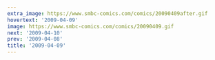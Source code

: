 ```yaml
---
extra_image: https://www.smbc-comics.com/comics/20090409after.gif
hovertext: '2009-04-09'
image: https://www.smbc-comics.com/comics/20090409.gif
next: '2009-04-10'
prev: '2009-04-08'
title: '2009-04-09'
---
```

